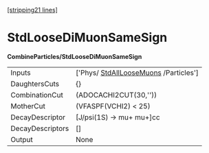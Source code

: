 [[stripping21 lines]](./stripping21-index)

# StdLooseDiMuonSameSign

**CombineParticles/StdLooseDiMuonSameSign**

|                  |                                                                           |
|------------------|---------------------------------------------------------------------------|
| Inputs           | ['Phys/ [StdAllLooseMuons](./stripping21-stdallloosemuons) /Particles'] |
| DaughtersCuts    | {}                                                                        |
| CombinationCut   | (ADOCACHI2CUT(30,''))                                                     |
| MotherCut        | (VFASPF(VCHI2) \< 25)                                                     |
| DecayDescriptor  | [J/psi(1S) -\> mu+ mu+]cc                                               |
| DecayDescriptors | []                                                                      |
| Output           | None                                                                      |
